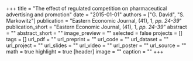 +++
title = "The effect of regulated competition on pharmaceutical advertising and promotion"
date = "2015-01-01"
authors = ["G. David", "S. Markowitz"]
publication = "Eastern Economic Journal, (41), 1, _pp. 24-39_"
publication_short = "Eastern Economic Journal, (41), 1, _pp. 24-39_"
abstract = ""
abstract_short = ""
image_preview = ""
selected = false
projects = []
tags = []
url_pdf = ""
url_preprint = ""
url_code = ""
url_dataset = ""
url_project = ""
url_slides = ""
url_video = ""
url_poster = ""
url_source = ""
math = true
highlight = true
[header]
image = ""
caption = ""
+++

